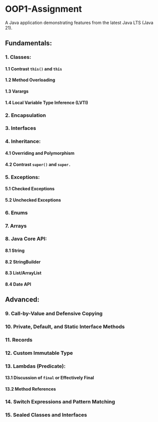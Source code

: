 # OOP1-Assignment

A Java application demonstrating features from the latest Java LTS (Java 21).

## Fundamentals:

### 1. Classes:

#### 1.1 Contrast `this()` and `this`

#### 1.2 Method Overloading

#### 1.3 Varargs

#### 1.4 Local Variable Type Inference (LVTI)

### 2. Encapsulation

### 3. Interfaces

### 4. Inheritance:

#### 4.1 Overriding and Polymorphism

#### 4.2 Contrast `super()` and `super.`

### 5. Exceptions:

#### 5.1 Checked Exceptions

#### 5.2 Unchecked Exceptions

### 6. Enums

### 7. Arrays

### 8. Java Core API:

#### 8.1 String

#### 8.2 StringBuilder

#### 8.3 List/ArrayList

#### 8.4 Date API

## Advanced:

### 9. Call-by-Value and Defensive Copying

### 10. Private, Default, and Static Interface Methods

### 11. Records

### 12. Custom Immutable Type

### 13. Lambdas (Predicate):

#### 13.1 Discussion of `final` or Effectively Final

#### 13.2 Method References

### 14. Switch Expressions and Pattern Matching

### 15. Sealed Classes and Interfaces

